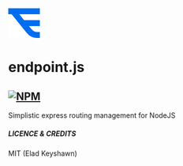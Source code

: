 ![alt text](https://github.com/EladKeyshawn/endpoint-js/blob/master/assets/road-detours.png)
# endpoint.js
[![NPM](https://nodei.co/npm/endpoint-js.png)](https://npmjs.org/package/endpoint-js)
---

Simplistic express routing management for NodeJS


##### LICENCE & CREDITS
MIT (Elad Keyshawn)
